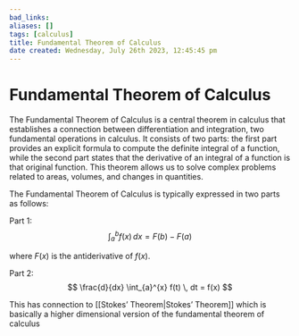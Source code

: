 ```yaml
---
bad_links: 
aliases: []
tags: [calculus]
title: Fundamental Theorem of Calculus
date created: Wednesday, July 26th 2023, 12:45:45 pm
---
```

# Fundamental Theorem of Calculus

The Fundamental Theorem of Calculus is a central theorem in calculus that establishes a connection between differentiation and integration, two fundamental operations in calculus. It consists of two parts: the first part provides an explicit formula to compute the definite integral of a function, while the second part states that the derivative of an integral of a function is that original function. This theorem allows us to solve complex problems related to areas, volumes, and changes in quantities.

The Fundamental Theorem of Calculus is typically expressed in two parts as follows:

Part 1:
$$
\int_{a}^{b} f(x) \, dx = F(b) - F(a)
$$

where $F(x)$ is the antiderivative of $f(x)$.

Part 2:
$$
\frac{d}{dx} \int_{a}^{x} f(t) \, dt = f(x)
$$

This has connection to [[Stokes’ Theorem|Stokes’ Theorem]] which is basically a higher dimensional version of the fundamental theorem of calculus